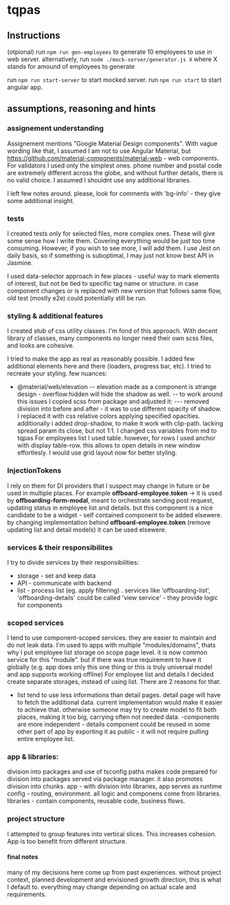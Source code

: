 # tqpas
## Instructions
(otpional) run `npm run gen-employees` to generate 10 employees to use in web server.
alternatively, run `node ./mock-server/generator.js X` where X stands for amound of employees to generate

run `npm run start-server` to start mocked server.
run `npm run start` to start angular app.



## assumptions, reasoning and hints

### assignement understanding
Assignement mentions "Google Material Design components". With vague wording like that, I assumed I am not to use Angular Material, but https://github.com/material-components/material-web - web components.
For validators I used only the simplest ones. phone number and postal code are extremely different across the globe, and without further details, there is no valid choice.
I assumed I shouldnt use any additional libraries.

I left few notes around. please, look for comments with 'bg-info' - they give some additional insight.

### tests
I created tests only for selected files, more complex ones. These will give some sense how I write them. Covering everything would be just too time consuming. However, if you wish to see more, I will add them.
I use Jest on daily basis, so if something is suboptimal, I may just not know best API in Jasmine.

I used data-selector approach in few places - useful way to mark elements of interest, but not be tied to specific tag name or structure. in case component changes or is replaced with new version that follows same flow, old test (mostly e2e) could potentially still be run.

### styling & additional features
I created stub of css utility classes. I'm fond of this approach. With decent library of classes, many components no longer need their own scss files, and looks are cohesive.

I tried to make the app as real as reasonably possible. I added few additional elements here and there (loaders, progress bar, etc).
I tried to recreate your styling. few nuances:
- @material/web/elevation
-- elevation made as a component is strange design - overflow:hidden will hide the shadow as well.
-- to work around this issues I copied scss from package and adjusted it:
--- removed division into before and after - it was to use different opacity of shadow. I replaced it with css relative colors applying specified opacities. additionally i added drop-shadow, to make it work with clip-path. lacking spread param its close, but not 1:1. I changed css variables from md to tqpas
For employees list I used table. however, for rows I used anchor with display table-row. this allows to open details in new window effortlesly. I would use grid layout now for better styling. 

### InjectionTokens 
I rely on them for DI providers that I suspect may change in future or be used in multiple places. For example **offboard-employee.token** -> it is used by **offboarding-form-modal**, meant to orchestrate sending post request, updating status in employee list and details. but this component is a nice candidate to be a widget - self contained component to be added elsewere. by changing implementation behind **offboard-employee.token** (remove updating list and detail models) it can be used elsewere.

### services & their responsibilites
I try to divide services by their responsibilities:
- storage - set and keep data
- API - communicate with backend
- list - process list (eg. apply filtering) . services like 'offboarding-list', 'offboarding-details' could be called 'view service' - they provide logic for components

### scoped services
I tend to use component-scoped services. they are easier to maintain and do not leak data. I'm used to apps with multiple "modules/domains", thats why I put employee list storage on scope page level. it is now common service for this "module". but if there was true requirement to have it globally (e.g. app does only this one thing or this is truly universal model and app supports working offline)
For employee list and details I decided create separate storages, instead of using list. There are 2 reasons for that:
- list tend to use less informations than detail pages. detail page will have to fetch the additional data. current implementation would make it easier to achieve that. otherwise someone may try to create model to fit both places, making it too big, carrying often not needed data.
-components are more independent - details component could be reused in some other part of app by exporting it as public - it will not require pulling entire employee list.

### app & libraries:
division into packages and use of tsconfig paths makes code prepared for division into packages served via package manager. it also promotes division into chunks.
app - with division into libraries, app serves as runtime config - routing, environment. all logic and componens come from libraries.
libraries - contain components, reusable code, business flows.

### project structure
I attempted to group features into vertical slices. This increases cohesion. App is too benefit from different structure.


#### final notes
many of my decisions here come up from past experiences. without project context, planned development and envisioned growth direction, this is what I default to. everything may change depending on actual scale and requirements. 